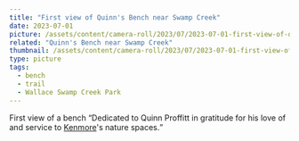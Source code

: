 ```yaml
---
title: "First view of Quinn's Bench near Swamp Creek"
date: 2023-07-01
picture: /assets/content/camera-roll/2023/07/2023-07-01-first-view-of-quinns-bench-near-swamp-creek/20230702_022209607_iOS.jpg
related: "Quinn's Bench near Swamp Creek"
thumbnail: /assets/content/camera-roll/2023/07/2023-07-01-first-view-of-quinns-bench-near-swamp-creek/20230702_022209607_iOS-thumbnail.jpg
type: picture
tags:
  - bench
  - trail
  - Wallace Swamp Creek Park
---
```

First view of a bench <q>Dedicated to Quinn Proffitt in gratitude for his love of and service to [Kenmore](/kenmore/)'s nature spaces.</q>
